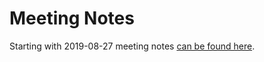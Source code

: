 # Meeting Notes

Starting with 2019-08-27 meeting notes [can be found here](https://docs.google.com/document/d/1n2qBB7TavHADTuDE1VyPyh2MQg4qtHAeCFkRZdyTtks/edit?usp=sharing).
